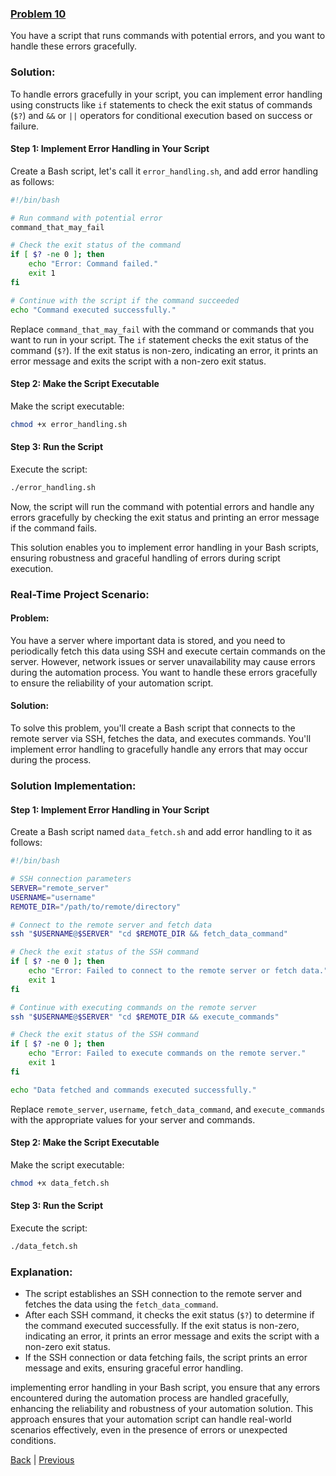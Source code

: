 ### [Problem 10](Problem10.md)
You have a script that runs commands with potential errors, and you want to handle these errors gracefully.

### Solution:
To handle errors gracefully in your script, you can implement error handling using constructs like `if` statements to check the exit status of commands (`$?`) and `&&` or `||` operators for conditional execution based on success or failure.

#### Step 1: Implement Error Handling in Your Script

Create a Bash script, let's call it `error_handling.sh`, and add error handling as follows:

```bash
#!/bin/bash

# Run command with potential error
command_that_may_fail

# Check the exit status of the command
if [ $? -ne 0 ]; then
    echo "Error: Command failed."
    exit 1
fi

# Continue with the script if the command succeeded
echo "Command executed successfully."
```

Replace `command_that_may_fail` with the command or commands that you want to run in your script. The `if` statement checks the exit status of the command (`$?`). If the exit status is non-zero, indicating an error, it prints an error message and exits the script with a non-zero exit status.

#### Step 2: Make the Script Executable

Make the script executable:

```bash
chmod +x error_handling.sh
```

#### Step 3: Run the Script

Execute the script:

```bash
./error_handling.sh
```

Now, the script will run the command with potential errors and handle any errors gracefully by checking the exit status and printing an error message if the command fails.

This solution enables you to implement error handling in your Bash scripts, ensuring robustness and graceful handling of errors during script execution.

### Real-Time Project Scenario:

#### Problem:
You have a server where important data is stored, and you need to periodically fetch this data using SSH and execute certain commands on the server. However, network issues or server unavailability may cause errors during the automation process. You want to handle these errors gracefully to ensure the reliability of your automation script.

#### Solution:

To solve this problem, you'll create a Bash script that connects to the remote server via SSH, fetches the data, and executes commands. You'll implement error handling to gracefully handle any errors that may occur during the process.

### Solution Implementation:

#### Step 1: Implement Error Handling in Your Script

Create a Bash script named `data_fetch.sh` and add error handling to it as follows:

```bash
#!/bin/bash

# SSH connection parameters
SERVER="remote_server"
USERNAME="username"
REMOTE_DIR="/path/to/remote/directory"

# Connect to the remote server and fetch data
ssh "$USERNAME@$SERVER" "cd $REMOTE_DIR && fetch_data_command"

# Check the exit status of the SSH command
if [ $? -ne 0 ]; then
    echo "Error: Failed to connect to the remote server or fetch data."
    exit 1
fi

# Continue with executing commands on the remote server
ssh "$USERNAME@$SERVER" "cd $REMOTE_DIR && execute_commands"

# Check the exit status of the SSH command
if [ $? -ne 0 ]; then
    echo "Error: Failed to execute commands on the remote server."
    exit 1
fi

echo "Data fetched and commands executed successfully."
```

Replace `remote_server`, `username`, `fetch_data_command`, and `execute_commands` with the appropriate values for your server and commands.

#### Step 2: Make the Script Executable

Make the script executable:

```bash
chmod +x data_fetch.sh
```

#### Step 3: Run the Script

Execute the script:

```bash
./data_fetch.sh
```

### Explanation:

- The script establishes an SSH connection to the remote server and fetches the data using the `fetch_data_command`.
- After each SSH command, it checks the exit status (`$?`) to determine if the command executed successfully. If the exit status is non-zero, indicating an error, it prints an error message and exits the script with a non-zero exit status.
- If the SSH connection or data fetching fails, the script prints an error message and exits, ensuring graceful error handling.

implementing error handling in your Bash script, you ensure that any errors encountered during the automation process are handled gracefully, enhancing the reliability and robustness of your automation solution. This approach ensures that your automation script can handle real-world scenarios effectively, even in the presence of errors or unexpected conditions.

[Back](https://github.com/Vasanthabalaji01/Linux/blob/c8b560d721b6d0660daebc49148e879b363ade5c/bash.md#steps) | [Previous](Problem9.md)